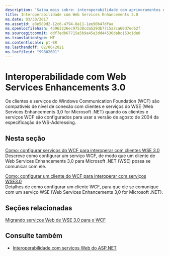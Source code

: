 ```yaml
---
description: 'Saiba mais sobre: interoperabilidade com aprimoramentos de serviços da Web 3,0'
title: Interoperabilidade com Web Services Enhancements 3.0
ms.date: 03/30/2017
ms.assetid: e8e589d2-12c6-4794-8a11-1ee90b47dfaa
ms.openlocfilehash: 43963226ec97538cda529db7715a7ca60d7ed62f
ms.sourcegitcommit: ddf7edb67715a5b9a45e3dd44536dabc153c1de0
ms.translationtype: MT
ms.contentlocale: pt-BR
ms.lasthandoff: 02/06/2021
ms.locfileid: "99802691"
---
```

# <a name="interoperability-with-web-services-enhancements-30"></a>Interoperabilidade com Web Services Enhancements 3.0

Os clientes e serviços do Windows Communication Foundation (WCF) são compatíveis de nível de conexão com clientes e serviços do WSE (Web Services Enhancements 3,0 for Microsoft .NET) quando os clientes e serviços WCF são configurados para usar a versão de agosto de 2004 da especificação de WS-Addressing.  
  
## <a name="in-this-section"></a>Nesta seção  

 [Como: configurar serviços do WCF para interoperar com clientes WSE 3.0](how-to-configure-wcf-services-to-interoperate-with-wse-3-0-clients.md)  
 Descreve como configurar um serviço WCF, de modo que um cliente de Web Services Enhancements 3,0 para Microsoft .NET (WSE) possa se comunicar com ele.  
  
 [Como: configurar um cliente do WCF para interoperar com serviços WSE3.0](how-to-configure-a-wcf-client-to-interoperate-with-wse3-0-services.md)  
 Detalhes de como configurar um cliente WCF, para que ele se comunique com um serviço WSE (Web Services Enhancements 3,0 for Microsoft .NET).  
  
## <a name="related-sections"></a>Seções relacionadas  

 [Migrando serviços Web de WSE 3.0 para o WCF](migrating-wse-3-0-web-services-to-wcf.md)  
  
## <a name="see-also"></a>Consulte também

- [Interoperabilidade com serviços Web do ASP.NET](interop-with-aspnet-web-services.md)
